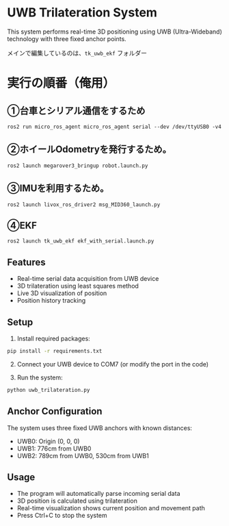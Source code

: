 # UWB Trilateration System

This system performs real-time 3D positioning using UWB (Ultra-Wideband) technology with three fixed anchor points.

メインで編集しているのは、`tk_uwb_ekf` フォルダー

# 実行の順番（俺用）
## ①台車とシリアル通信をするため
```:bash
ros2 run micro_ros_agent micro_ros_agent serial --dev /dev/ttyUSB0 -v4
```

## ②ホイールOdometryを発行するため。
```:bash
ros2 launch megarover3_bringup robot.launch.py
```

##  ③IMUを利用するため。
```:bash
ros2 launch livox_ros_driver2 msg_MID360_launch.py
```
## ④EKF
```:bash
ros2 launch tk_uwb_ekf ekf_with_serial.launch.py
```

## Features

- Real-time serial data acquisition from UWB device
- 3D trilateration using least squares method
- Live 3D visualization of position
- Position history tracking

## Setup

1. Install required packages:
```bash
pip install -r requirements.txt
```

2. Connect your UWB device to COM7 (or modify the port in the code)

3. Run the system:
```bash
python uwb_trilateration.py
```

## Anchor Configuration

The system uses three fixed UWB anchors with known distances:
- UWB0: Origin (0, 0, 0)
- UWB1: 776cm from UWB0
- UWB2: 789cm from UWB0, 530cm from UWB1

## Usage

- The program will automatically parse incoming serial data
- 3D position is calculated using trilateration
- Real-time visualization shows current position and movement path
- Press Ctrl+C to stop the system
